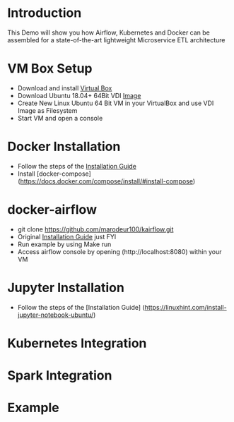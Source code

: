 # Introduction
This Demo will show you how Airflow, Kubernetes and Docker can be assembled for a state-of-the-art lightweight Microservice ETL architecture

# VM Box Setup
* Download and install [Virtual Box](https://www.virtualbox.org/)
* Download Ubuntu 18.04+ 64Bit VDI [Image](https://www.osboxes.org/)
* Create New Linux Ubuntu 64 Bit VM in your VirtualBox and use VDI Image as Filesystem
* Start VM and open a console

# Docker Installation
* Follow the steps of the [Installation Guide](https://www.digitalocean.com/community/tutorials/how-to-install-and-use-docker-on-ubuntu-18-04)
* Install [docker-compose] (https://docs.docker.com/compose/install/#install-compose) 

# docker-airflow
* git clone https://github.com/marodeur100/kairflow.git 
* Original [Installation Guide](https://github.com/puckel/docker-airflow) just FYI
* Run example by using Make run
* Access airflow console by opening (http://localhost:8080) within your VM

# Jupyter Installation
* Follow the steps of the [Installation Guide] (https://linuxhint.com/install-jupyter-notebook-ubuntu/)

# Kubernetes Integration

# Spark Integration

# Example


